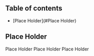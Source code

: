 ## Table of contents

* [Place Holder](#Place Holder)


## Place Holder


Place Holder Place Holder
Place Holder
